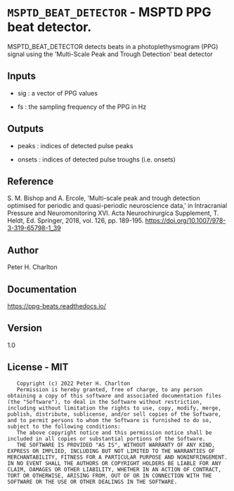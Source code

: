 # `MSPTD_BEAT_DETECTOR` - MSPTD PPG beat detector.
MSPTD_BEAT_DETECTOR detects beats in a photoplethysmogram (PPG) signal
using the 'Multi-Scale Peak and Trough Detection' beat detector

##  Inputs
+   sig : a vector of PPG values
    
+   fs  : the sampling frequency of the PPG in Hz
    
##  Outputs
+   peaks : indices of detected pulse peaks
    
+   onsets : indices of detected pulse troughs (i.e. onsets)
    
##  Reference
S. M. Bishop and A. Ercole, 'Multi-scale peak and trough detection optimised for periodic and quasi-periodic neuroscience data,' in Intracranial Pressure and Neuromonitoring XVI. Acta Neurochirurgica Supplement, T. Heldt, Ed. Springer, 2018, vol. 126, pp. 189-195. <https://doi.org/10.1007/978-3-319-65798-1_39>

##  Author
Peter H. Charlton

##  Documentation
<https://ppg-beats.readthedocs.io/>

##  Version
1.0

##  License - MIT
       Copyright (c) 2022 Peter H. Charlton
       Permission is hereby granted, free of charge, to any person obtaining a copy of this software and associated documentation files (the "Software"), to deal in the Software without restriction, including without limitation the rights to use, copy, modify, merge, publish, distribute, sublicense, and/or sell copies of the Software, and to permit persons to whom the Software is furnished to do so, subject to the following conditions:
       The above copyright notice and this permission notice shall be included in all copies or substantial portions of the Software.
       THE SOFTWARE IS PROVIDED "AS IS", WITHOUT WARRANTY OF ANY KIND, EXPRESS OR IMPLIED, INCLUDING BUT NOT LIMITED TO THE WARRANTIES OF MERCHANTABILITY, FITNESS FOR A PARTICULAR PURPOSE AND NONINFRINGEMENT. IN NO EVENT SHALL THE AUTHORS OR COPYRIGHT HOLDERS BE LIABLE FOR ANY CLAIM, DAMAGES OR OTHER LIABILITY, WHETHER IN AN ACTION OF CONTRACT, TORT OR OTHERWISE, ARISING FROM, OUT OF OR IN CONNECTION WITH THE SOFTWARE OR THE USE OR OTHER DEALINGS IN THE SOFTWARE.
